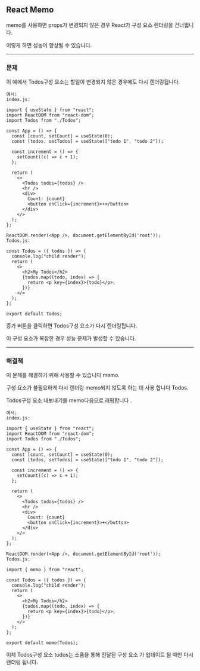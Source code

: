 ## React Memo

memo를 사용하면 props가 변경되지 않은 경우 React가 구성 요소 렌더링을 건너뜁니다.

이렇게 하면 성능이 향상될 수 있습니다.

---

### 문제

이 예에서 Todos구성 요소는 할일이 변경되지 않은 경우에도 다시 렌더링됩니다.

    예시:
    index.js:

    import { useState } from "react";
    import ReactDOM from "react-dom";
    import Todos from "./Todos";

    const App = () => {
      const [count, setCount] = useState(0);
      const [todos, setTodos] = useState(["todo 1", "todo 2"]);

      const increment = () => {
        setCount((c) => c + 1);
      };

      return (
        <>
          <Todos todos={todos} />
          <hr />
          <div>
            Count: {count}
            <button onClick={increment}>+</button>
          </div>
        </>
      );
    };

    ReactDOM.render(<App />, document.getElementById('root'));
    Todos.js:

    const Todos = ({ todos }) => {
      console.log("child render");
      return (
        <>
          <h2>My Todos</h2>
          {todos.map((todo, index) => {
            return <p key={index}>{todo}</p>;
          })}
        </>
      );
    };

    export default Todos;

증가 버튼을 클릭하면 Todos구성 요소가 다시 렌더링됩니다.

이 구성 요소가 복잡한 경우 성능 문제가 발생할 수 있습니다.

---

### 해결책

이 문제를 해결하기 위해 사용할 수 있습니다 memo.

구성 요소가 불필요하게 다시 렌더링 memo되지 않도록 하는 데 사용 합니다 Todos.

Todos구성 요소 내보내기를 memo다음으로 래핑합니다 .

    예시:
    index.js:

    import { useState } from "react";
    import ReactDOM from "react-dom";
    import Todos from "./Todos";

    const App = () => {
      const [count, setCount] = useState(0);
      const [todos, setTodos] = useState(["todo 1", "todo 2"]);

      const increment = () => {
        setCount((c) => c + 1);
      };

      return (
        <>
          <Todos todos={todos} />
          <hr />
          <div>
            Count: {count}
            <button onClick={increment}>+</button>
          </div>
        </>
      );
    };

    ReactDOM.render(<App />, document.getElementById('root'));
    Todos.js:

    import { memo } from "react";

    const Todos = ({ todos }) => {
      console.log("child render");
      return (
        <>
          <h2>My Todos</h2>
          {todos.map((todo, index) => {
            return <p key={index}>{todo}</p>;
          })}
        </>
      );
    };

    export default memo(Todos);

이제 Todos구성 요소 todos는 소품을 통해 전달된 구성 요소 가 업데이트 될 때만 다시 렌더링 됩니다.
